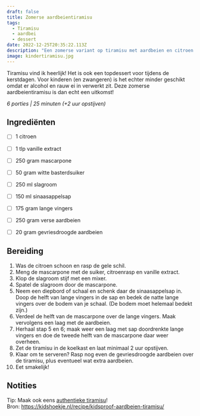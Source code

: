 ```yaml
---
draft: false
title: Zomerse aardbeientiramisu
tags:
  - Tiramisu
  - aardbei
  - dessert
date: 2022-12-25T20:35:22.113Z
description: "Een zomerse variant op tiramisu met aardbeien en citroen. "
image: kindertiramisu.jpg
---
```

Tiramisu vind ik heerlijk! Het is ook een topdessert voor tijdens de kerstdagen. Voor kinderen (en zwangeren) is het echter minder geschikt omdat er alcohol en rauw ei in verwerkt zit. Deze zomerse aardbeientiramisu is dan echt een uitkomst! 

_6 porties | 25 minuten (+2 uur opstijven)_

## Ingrediënten
- [ ] 1 citroen
- [ ] 1 tlp vanille extract
- [ ] 250 gram mascarpone
- [ ] 50 gram witte basterdsuiker
- [ ] 250 ml slagroom
- [ ] 150 ml sinaasappelsap
- [ ] 175 gram lange vingers
- [ ] 250 gram verse aardbeien
- [ ] 20 gram gevriesdroogde aardbeien


## Bereiding
1. Was de citroen schoon en rasp de gele schil.  
2. Meng de mascarpone met de suiker, citroenrasp en vanille extract. 
3. Klop de slagroom stijf met een mixer. 
4. Spatel de slagroom door de mascarpone.
5. Neem een diepbord of schaal en schenk daar de sinaasappelsap in.  Doop de helft van lange vingers in de sap en bedek de natte lange vingers over de bodem van je schaal. (De bodem moet helemaal bedekt zijn.) 
6. Verdeel de helft van de mascarpone over de lange vingers. Maak vervolgens een laag met de aardbeien.  
7. Herhaal stap 5 en 6; maak weer een laag met sap doordrenkte lange vingers en doe de tweede helft van de mascarpone daar weer overheen. 
8. Zet de tiramisu in de koelkast en laat minimaal 2 uur opstijven.
9.  Klaar om te serveren? Rasp nog even de gevriesdroogde aardbeien over de tiramisu, plus eventueel wat extra aardbeien.
10. Eet smakelijk!

## Notities
Tip: Maak ook eens [authentieke tiramisu](/recepten/authentieke-tiramisu/)!  
Bron: https://kidshoekje.nl/recipe/kidsproof-aardbeien-tiramisu/